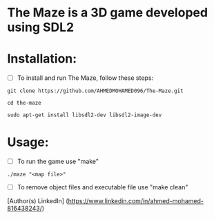 # The Maze is a 3D game developed using SDL2

# Installation:

- [ ] To install and run The Maze, follow these steps:
```
git clone https://github.com/AHMEDMOHAMED096/The-Maze.git
```
```
cd the-maze
```
```
sudo apt-get install libsdl2-dev libsdl2-image-dev
```

# Usage:

- [ ] To run the game use "make"
```
./maze "<map file>"
```
- [ ] To remove object files and executable file use "make clean"

[Author(s) LinkedIn] (https://www.linkedin.com/in/ahmed-mohamed-816438243/)